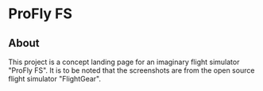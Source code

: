 # ProFly FS
## About
This project is a concept landing page for an imaginary flight simulator "ProFly FS".
It is to be noted that the screenshots are from the open source flight simulator "FlightGear".
